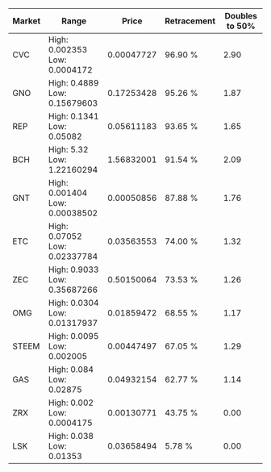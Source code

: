 | Market | Range | Price| Retracement | Doubles to 50% |
| --- | --- | --- | --- | --- |
| CVC | High: 0.002353<br />Low: 0.0004172 | 0.00047727 | 96.90 % | 2.90 |
| GNO | High: 0.4889<br />Low: 0.15679603 | 0.17253428 | 95.26 % | 1.87 |
| REP | High: 0.1341<br />Low: 0.05082 | 0.05611183 | 93.65 % | 1.65 |
| BCH | High: 5.32<br />Low: 1.22160294 | 1.56832001 | 91.54 % | 2.09 |
| GNT | High: 0.001404<br />Low: 0.00038502 | 0.00050856 | 87.88 % | 1.76 |
| ETC | High: 0.07052<br />Low: 0.02337784 | 0.03563553 | 74.00 % | 1.32 |
| ZEC | High: 0.9033<br />Low: 0.35687266 | 0.50150064 | 73.53 % | 1.26 |
| OMG | High: 0.0304<br />Low: 0.01317937 | 0.01859472 | 68.55 % | 1.17 |
| STEEM | High: 0.0095<br />Low: 0.002005 | 0.00447497 | 67.05 % | 1.29 |
| GAS | High: 0.084<br />Low: 0.02875 | 0.04932154 | 62.77 % | 1.14 |
| ZRX | High: 0.002<br />Low: 0.0004175 | 0.00130771 | 43.75 % | 0.00 |
| LSK | High: 0.038<br />Low: 0.01353 | 0.03658494 | 5.78 % | 0.00 |
